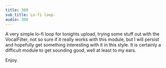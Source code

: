```yaml
---
title: 308
sub_title: Lo-fi loop.
audio: 308
---
```


A very simple lo-fi loop for tonights upload, trying some stuff out with the VocalFilter, not so sure if it really works with this module, but I will persist and hopefully get something interesting with it in this style. It is certainly a difficult module to get sounding good, well at least to my ears.

Enjoy.